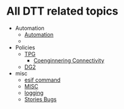 # All DTT related topics 

- Automation  
	- [Automation](dptf/automation_intro.md)  
	- 
- Policies
	- [TPG](dptf/tpg.md)
		- [Coenginnering Connectivity](dptf/coengineeringlab.md)
	- [DG2](dptf/dg2.md)  
- misc
	- [esif command](dptf/esif.md)  
	- [MISC](dptf/misc.md)  
	- [logging](dptf/tracing_logging.md)  
	- [Stories Bugs](dptf/stories_bugs.md)  
